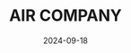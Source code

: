 ---  
layout: startup_page  
title: "AIR COMPANY"  
id: "aircompany.com"  
permalink: "/aircompanyaircompany.com09182024/"  
website: "https://aircompany.com"  
funding_round: "Series B"  
funding_amount: "$69M"  
investors: "Avfuel, Lowercarbon Capital, IQT (In-Q-Tel), Alaska Airlines, Connecticut Innovation’s Climate Tech Fund, Duncan Aviation, JSSI, the owners of Sheltair Aviation, Carbon Direct Capital, JetBlue Ventures, Toyota Ventures"  
about: "AIR COMPANY is a carbon conversion technology company that transforms carbon dioxide into sustainable aviation fuel (SAF) and other synthetic fuels. Its proprietary AIRMADE™ Technology offers a scalable and energy-efficient process, leveraging abundant domestic feedstocks. This technology seamlessly integrates into existing aircraft and infrastructure, addressing the growing demand for clean fuels in commercial and government sectors."  
markets: "Clean Energy, Sustainable Aviation Fuel, Carbon Capture, Chemical, GreenTech, Manufacturing"  
hq: "New York, New York, United States"  
founded_year: "2016"  
linkedin: "https://www.linkedin.com/company/theaircompany"  
twitter: "https://twitter.com/airconyc"  
instagram: ""  
facebook: "https://web.facebook.com/AirCompanyNYC"  
crunchbase: "https://www.crunchbase.com/organization/air-company-0237"  
pitchbook: "https://pitchbook.com/profiles/company/339841-45"  

date_display: "18-Sep-2024"  
date: "2024-09-18"

# SEO Optimization  
meta_title: "AIR COMPANY - Series B Funding ($69M)"  
meta_description: "AIR COMPANY, AIR COMPANY is a carbon conversion technology company that transforms carbon dioxide into sustainable aviation fuel (SAF) and other synthetic fuels. I..."  
meta_keywords: "AIR COMPANY, Clean Energy, Sustainable Aviation Fuel, Carbon Capture, Chemical, GreenTech, Manufacturing, Series B funding"  
canonical_url: "https://startup.projectstartups.com/aircompanyaircompany.com09182024/"  
---